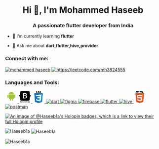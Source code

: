 <h1 align="center">Hi 👋, I'm Mohammed Haseeb</h1>
<h3 align="center">A passionate flutter developer from India</h3>

- 🌱 I’m currently learning **flutter**

- 💬 Ask me about **dart,flutter,hive,provider**

<h3 align="left">Connect with me:</h3>
<p align="left">
<a href="https://linkedin.com/in/mohammed haseeb" target="blank"><img align="center" src="https://raw.githubusercontent.com/rahuldkjain/github-profile-readme-generator/master/src/images/icons/Social/linked-in-alt.svg" alt="mohammed haseeb" height="30" width="40" /></a>
<a href="https://www.leetcode.com/https://leetcode.com/mh3824555" target="blank"><img align="center" src="https://raw.githubusercontent.com/rahuldkjain/github-profile-readme-generator/master/src/images/icons/Social/leet-code.svg" alt="https://leetcode.com/mh3824555" height="30" width="40" /></a>
</p>

<h3 align="left">Languages and Tools:</h3>
<p align="left"> <a href="https://developer.android.com" target="_blank" rel="noreferrer"> <img src="https://raw.githubusercontent.com/devicons/devicon/master/icons/android/android-original-wordmark.svg" alt="android" width="40" height="40"/> </a> <a href="https://getbootstrap.com" target="_blank" rel="noreferrer"> <img src="https://raw.githubusercontent.com/devicons/devicon/master/icons/bootstrap/bootstrap-plain-wordmark.svg" alt="bootstrap" width="40" height="40"/> </a> <a href="https://www.w3schools.com/css/" target="_blank" rel="noreferrer"> <img src="https://raw.githubusercontent.com/devicons/devicon/master/icons/css3/css3-original-wordmark.svg" alt="css3" width="40" height="40"/> </a> <a href="https://dart.dev" target="_blank" rel="noreferrer"> <img src="https://www.vectorlogo.zone/logos/dartlang/dartlang-icon.svg" alt="dart" width="40" height="40"/> </a> <a href="https://www.figma.com/" target="_blank" rel="noreferrer"> <img src="https://www.vectorlogo.zone/logos/figma/figma-icon.svg" alt="figma" width="40" height="40"/> </a> <a href="https://firebase.google.com/" target="_blank" rel="noreferrer"> <img src="https://www.vectorlogo.zone/logos/firebase/firebase-icon.svg" alt="firebase" width="40" height="40"/> </a> <a href="https://flutter.dev" target="_blank" rel="noreferrer"> <img src="https://www.vectorlogo.zone/logos/flutterio/flutterio-icon.svg" alt="flutter" width="40" height="40"/> </a> <a href="https://hive.apache.org/" target="_blank" rel="noreferrer"> <img src="https://www.vectorlogo.zone/logos/apache_hive/apache_hive-icon.svg" alt="hive" width="40" height="40"/> </a> <a href="https://www.w3.org/html/" target="_blank" rel="noreferrer"> <img src="https://raw.githubusercontent.com/devicons/devicon/master/icons/html5/html5-original-wordmark.svg" alt="html5" width="40" height="40"/> </a> <a href="https://postman.com" target="_blank" rel="noreferrer"> <img src="https://www.vectorlogo.zone/logos/getpostman/getpostman-icon.svg" alt="postman" width="40" height="40"/> </a> </p>


[![An image of @Haseeb1a's Holopin badges, which is a link to view their full Holopin profile](https://holopin.me/Haseeb1a)](https://holopin.io/@Haseeb1a)

<p><img align="left" src="https://github-readme-stats.vercel.app/api/top-langs?username=Haseeb1a&show_icons=true&locale=en&layout=compact" alt="Haseeb1a" /></p>

<p>&nbsp;<img align="center" src="https://github-readme-stats.vercel.app/api?username=Haseeb1a&show_icons=true&locale=en" alt="Haseeb1a" /></p>

<p><img align="center" src="https://github-readme-streak-stats.herokuapp.com/?user=Haseeb1a&" alt="Haseeb1a" /></p>
